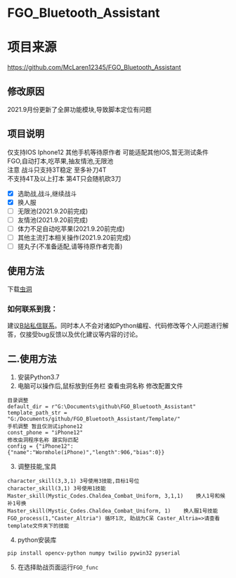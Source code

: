 ﻿# FGO_Bluetooth_Assistant
# 项目来源
https://github.com/McLaren12345/FGO_Bluetooth_Assistant
## 修改原因
2021.9月份更新了全屏功能模块,导致脚本定位有问题
## 项目说明
仅支持IOS Iphone12 其他手机等待原作者 可能适配其他IOS,暂无测试条件  
FGO,自动打本,吃苹果,抽友情池,无限池  
注意 战斗只支持3T稳定 至多补刀4T  
不支持4T及以上打本  第4T只会随机砍3刀
- [x] 选助战,战斗,继续战斗
- [x] 换人服
- [ ] 无限池(2021.9.20前完成)
- [ ] 友情池(2021.9.20前完成)
- [ ] 体力不足自动吃苹果(2021.9.20前完成)
- [ ] 其他主流打本相关操作(2021.9.20前完成)
- [ ] 搓丸子(不准备适配,请等待原作者完善)
## 使用方法
下载[虫洞](https://er.run/)

### 如何联系到我：
建议[B站私信联系](https://space.bilibili.com/6096019)。同时本人不会对诸如Python编程、代码修改等个人问题进行解答，仅接受bug反馈以及优化建议等内容的讨论。

## 二.使用方法
1. 安装Python3.7  
2. 电脑可以操作后,鼠标放到任务栏 查看虫洞名称 修改配置文件 
```
目录调整
default_dir = r"G:\Documents\github\FGO_Bluetooth_Assistant"
template_path_str = "G:/Documents/github/FGO_Bluetooth_Assistant/Template/"
手机调整 暂且仅测试iphone12
const_phone = "iPhone12" 
修改虫洞程序名称 跟实际匹配
config = {"iPhone12":{"name":"Wormhole(iPhone)","length":906,"bias":0}}
``` 
3. 调整技能,宝具  
```
character_skill(3,3,1) 3号使用3技能,目标1号位
character_skill(3,1) 3号使用1技能
Master_skill(Mystic_Codes.Chaldea_Combat_Uniform, 3,1,1)    换人1号和候补1号换
Master_skill(Mystic_Codes.Chaldea_Combat_Uniform, 1)    换人服1号技能
FGO_process(1,"Caster_Altria") 循环1次, 助战为C呆 Caster_Altria=>请查看template文件夹下的技能
```
4. python安装库
```
pip install opencv-python numpy twilio pywin32 pyserial
```
5. 在选择助战页面运行`FGO_func`

